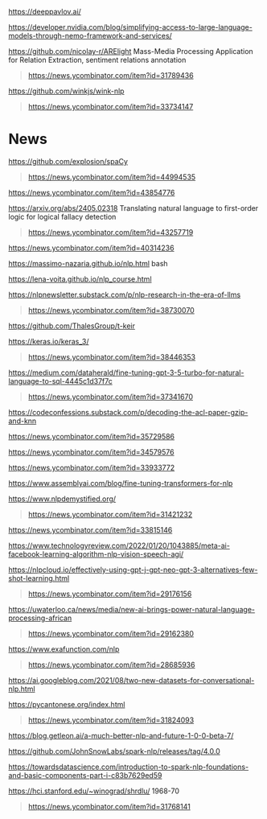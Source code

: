 https://deeppavlov.ai/

https://developer.nvidia.com/blog/simplifying-access-to-large-language-models-through-nemo-framework-and-services/

https://github.com/nicolay-r/ARElight Mass-Media Processing Application for Relation Extraction,  sentiment relations annotation
> https://news.ycombinator.com/item?id=31789436

https://github.com/winkjs/wink-nlp
> https://news.ycombinator.com/item?id=33734147

# News
https://github.com/explosion/spaCy
> https://news.ycombinator.com/item?id=44994535

https://news.ycombinator.com/item?id=43854776

https://arxiv.org/abs/2405.02318 Translating natural language to first-order logic for logical fallacy detection
> https://news.ycombinator.com/item?id=43257719

https://news.ycombinator.com/item?id=40314236

https://massimo-nazaria.github.io/nlp.html bash

https://lena-voita.github.io/nlp_course.html

https://nlpnewsletter.substack.com/p/nlp-research-in-the-era-of-llms
> https://news.ycombinator.com/item?id=38730070

https://github.com/ThalesGroup/t-keir

https://keras.io/keras_3/
> https://news.ycombinator.com/item?id=38446353

https://medium.com/dataherald/fine-tuning-gpt-3-5-turbo-for-natural-language-to-sql-4445c1d37f7c
> https://news.ycombinator.com/item?id=37341670

https://codeconfessions.substack.com/p/decoding-the-acl-paper-gzip-and-knn

https://news.ycombinator.com/item?id=35729586

https://news.ycombinator.com/item?id=34579576

https://news.ycombinator.com/item?id=33933772

https://www.assemblyai.com/blog/fine-tuning-transformers-for-nlp

https://www.nlpdemystified.org/
> https://news.ycombinator.com/item?id=31421232

https://news.ycombinator.com/item?id=33815146

https://www.technologyreview.com/2022/01/20/1043885/meta-ai-facebook-learning-algorithm-nlp-vision-speech-agi/

https://nlpcloud.io/effectively-using-gpt-j-gpt-neo-gpt-3-alternatives-few-shot-learning.html
> https://news.ycombinator.com/item?id=29176156

https://uwaterloo.ca/news/media/new-ai-brings-power-natural-language-processing-african
> https://news.ycombinator.com/item?id=29162380

https://www.exafunction.com/nlp
> https://news.ycombinator.com/item?id=28685936
 
https://ai.googleblog.com/2021/08/two-new-datasets-for-conversational-nlp.html

https://pycantonese.org/index.html
> https://news.ycombinator.com/item?id=31824093

https://blog.getleon.ai/a-much-better-nlp-and-future-1-0-0-beta-7/

https://github.com/JohnSnowLabs/spark-nlp/releases/tag/4.0.0

https://towardsdatascience.com/introduction-to-spark-nlp-foundations-and-basic-components-part-i-c83b7629ed59

https://hci.stanford.edu/~winograd/shrdlu/ 1968-70
> https://news.ycombinator.com/item?id=31768141